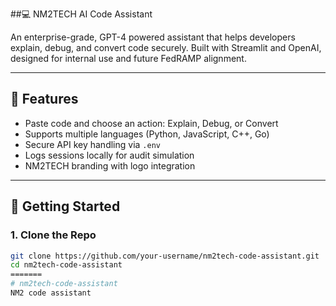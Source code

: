 ##💻 NM2TECH AI Code Assistant

An enterprise-grade, GPT-4 powered assistant that helps developers explain, debug, and convert code securely. Built with Streamlit and OpenAI, designed for internal use and future FedRAMP alignment.

---

## 🔧 Features
- Paste code and choose an action: Explain, Debug, or Convert
- Supports multiple languages (Python, JavaScript, C++, Go)
- Secure API key handling via `.env`
- Logs sessions locally for audit simulation
- NM2TECH branding with logo integration

---

## 🚀 Getting Started

### 1. Clone the Repo
```bash
git clone https://github.com/your-username/nm2tech-code-assistant.git
cd nm2tech-code-assistant
=======
# nm2tech-code-assistant
NM2 code assistant
